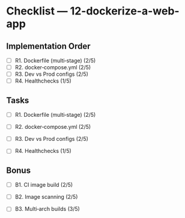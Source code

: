 # Checklist — 12-dockerize-a-web-app

## Implementation Order
- [ ] R1. Dockerfile (multi‑stage) (2/5)
- [ ] R2. docker‑compose.yml (2/5)
- [ ] R3. Dev vs Prod configs (2/5)
- [ ] R4. Healthchecks (1/5)

## Tasks

- [ ] R1. Dockerfile (multi‑stage) (2/5)

- [ ] R2. docker‑compose.yml (2/5)

- [ ] R3. Dev vs Prod configs (2/5)

- [ ] R4. Healthchecks (1/5)

## Bonus

- [ ] B1. CI image build (2/5)

- [ ] B2. Image scanning (2/5)

- [ ] B3. Multi‑arch builds (3/5)
